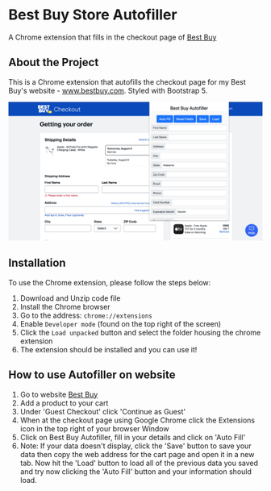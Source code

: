 # Best Buy Store Autofiller

A Chrome extension that fills in the checkout page of [Best Buy](https://www.bestbuy.com)

## About the Project
This is a Chrome extension that autofills the checkout page for my Best Buy's website - www.bestbuy.com. Styled with Bootstrap 5.

<img src="assets/images/bestbuy.png">

## Installation
To use the Chrome extension, please follow the steps below:

1. Download and Unzip code file
2. Install the Chrome browser
3. Go to the address: `chrome://extensions`
4. Enable `Developer mode` (found on the top right of the screen)
5. Click the `Load unpacked` button and select the folder housing the chrome extension
6. The extension should be installed and you can use it!

## How to use Autofiller on website
1. Go to website [Best Buy](https://www.bestbuy.com)
2. Add a product to your cart
3. Under 'Guest Checkout' click 'Continue as Guest'
5. When at the checkout page using Google Chrome click the Extensions icon in the top right of your browser Window
6. Click on Best Buy Autofiller, fill in your details and click on 'Auto Fill'
7. Note: If your data doesn't display, click the 'Save' button to save your data then copy the web address for the cart page and open it in a new tab. Now hit the 'Load' button to load all of the previous data you saved and try now clicking the 'Auto Fill' button and your information should load.